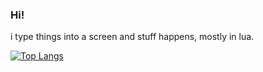 ### Hi!

i type things into a screen and stuff happens, mostly in lua.

[![Top Langs](https://github-readme-stats.vercel.app/api/top-langs/?username=guilded1)](https://github.com/anuraghazra/github-readme-stats)
